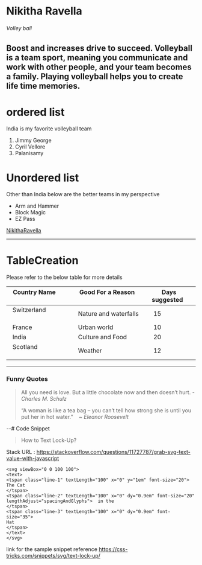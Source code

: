 # Nikitha Ravella
###### Volley ball
Boost and increases drive to succeed.
Volleyball is a team sport, meaning you **communicate** and work with other people, and your team becomes a family.
Playing volleyball helps you to create life time **memories**.
---- 
# ordered list
India is my favorite volleyball team
1. Jimmy George 
2. Cyril Vellore 
3. Palanisamy
# Unordered list
Other than India below are the better teams in my perspective
- Arm and Hammer
- Block Magic
- EZ Pass
 

[NikithaRavella](AboutMe.md)

*************
# TableCreation
Please refer to the below table for more details

|   **Country Name**               | **Good For a Reason**        |**Days suggested**  |
|----------------------------------|------------------------------|--------------------|
|   Switzerland                    |Nature and waterfalls         |      15            |
|   France                         |Urban world                   |      10            |
|   India                          |Culture and Food              |      20            |
|   Scotland                       |Weather                       |      12            |  

*************

### Funny Quotes

> All you need is love. But a little chocolate now and then doesn’t hurt. - *Charles M. Schulz*
>
> “A woman is like a tea bag – you can’t tell how strong she is until you put her in hot water.”    ~ *Eleanor Roosevelt*

--# Code Snippet
>How to Text Lock-Up?

Stack URL : <https://stackoverflow.com/questions/11727787/grab-svg-text-value-with-javascript>

````
<svg viewBox="0 0 100 100">  
<text>    
<tspan class="line-1" textLength="100" x="0" y="1em" font-size="20"> 
The Cat  
</tspan>  
<tspan class="line-2" textLength="100" x="0" dy="0.9em" font-size="20" lengthAdjust="spacingAndGlyphs">  in the  
</tspan>   
<tspan class="line-3" textLength="100" x="0" dy="0.9em" font-size="35">  
Hat  
</tspan>
</text>
</svg>
````
link for the sample snippet reference <https://css-tricks.com/snippets/svg/text-lock-up/>